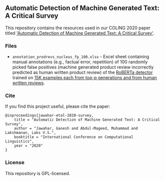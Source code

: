 ## Automatic Detection of Machine Generated Text: A Critical Survey

This repository contains the resources used in our COLING 2020 paper titled ['Automatic Detection of Machine Generated Text: A Critical Survey'](https://arxiv.org/abs/2011.01314).

### Files
* `annotation_prodrevs_nucleus_fp_100.xlsx` - Excel sheet containing manual annotations (e.g., factual error, repetition) of 100 randomly picked false positives (machine generated product review incorrectly predicted as human written product review) of the [RoBERTa detector](https://github.com/openai/gpt-2-output-dataset/tree/master/detector) trained on [15K examples each from top-p generations and from human written reviews](https://github.com/openai/gpt-2-output-dataset).

### Cite
If you find this project useful, please cite the paper:
```
@inproceedings{jawahar-etal-2020-survey,
    title = "Automatic Detection of Machine Generated Text: A Critical Survey",
    author = "Jawahar, Ganesh and Abdul-Mageed, Muhammad and Lakshmanan, Laks V.S.",
    booktitle = "International Conference on Computational Linguistics",
    year = "2020"
}
```

### License
This repository is GPL-licensed.
